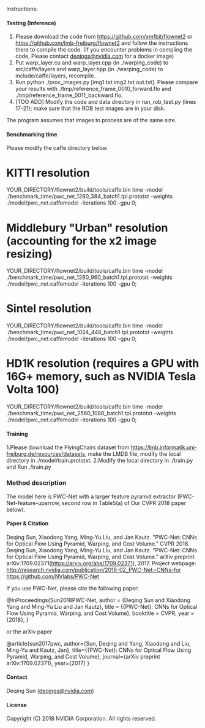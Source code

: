 Instructions:

#### Testing (Inference)

1. Please download the code from https://github.com/xmfbit/flownet2 or https://github.com/lmb-freiburg/flownet2 and follow the instructions there to compile the code. (If you encounter problems in compling the code, Please contact deqings@nvidia.com for a docker image)
2. Put warp_layer.cu and warp_layer.cpp (in ./warping_code) to src/caffe/layers and warp_layer.hpp (in ./warping_code) to include/caffe/layers, recompile.
3. Run python ./proc_images.py [img1.txt img2.txt out.txt]. Please compare your results with ./tmp/reference_frame_0010_forward.flo and ./tmp/reference_frame_0011_backward.flo.
4. [TOO ADD] Modify the code and data directory in run_rob_test.py (lines 17-21); make sure that the ROB test images are in your disk.

The program assumes that images to process are of the same size.


#### Benchmarking time

Please modify the caffe directory below
# KITTI resolution
YOUR_DIRECTORY/flownet2/build/tools/caffe.bin time -model ./benchmark_time/pwc_net_1280_384_batch1.tpl.prototxt -weights ./model/pwc_net.caffemodel -iterations 100 -gpu 0;

# Middlebury "Urban" resolution (accounting for the x2 image resizing)
YOUR_DIRECTORY/flownet2/build/tools/caffe.bin time -model ./benchmark_time/pwc_net_1280_960_batch1.tpl.prototxt -weights ./model/pwc_net.caffemodel -iterations 100 -gpu 0;

# Sintel resolution
YOUR_DIRECTORY/flownet2/build/tools/caffe.bin time -model ./benchmark_time/pwc_net_1024_448_batch1.tpl.prototxt -weights ./model/pwc_net.caffemodel -iterations 100 -gpu 0;

# HD1K resolution (requires a GPU with 16G+ memory, such as  NVIDIA Tesla Volta 100)
YOUR_DIRECTORY/flownet2/build/tools/caffe.bin time -model ./benchmark_time/pwc_net_2560_1088_batch1.tpl.prototxt -weights ./model/pwc_net.caffemodel -iterations 100 -gpu 0;


#### Training 

1.Please download the FlyingChairs dataset from https://lmb.informatik.uni-freiburg.de/resources/datasets, make the LMDB file, modify the local directory in ./model/train.prototxt. 
2.Modify the local directory in  ./train.py and Run ./train.py



### Method description
The model here is PWC-Net with a larger feature pyramid extractor (PWC-Net-feature-uparrow, second row in Table5(a) of Our CVPR 2018 paper below).

#### Paper & Citation
Deqing Sun, Xiaodong Yang, Ming-Yu Liu, and Jan Kautz. "PWC-Net: CNNs for Optical Flow Using Pyramid, Warping, and Cost Volume." CVPR 2018. 
Deqing Sun, Xiaodong Yang, Ming-Yu Liu, and Jan Kautz. "PWC-Net: CNNs for Optical Flow Using Pyramid, Warping, and Cost Volume." arXiv preprint arXiv:1709.02371(https://arxiv.org/abs/1709.02371), 2017.
Project webpage: http://research.nvidia.com/publication/2018-02_PWC-Net:-CNNs-for
https://github.com/NVlabs/PWC-Net
 

If you use PWC-Net, please cite the following paper: 

@InProceedings{Sun2018PWC-Net,
  author    = {Deqing Sun and Xiaodong Yang and Ming-Yu Liu and Jan Kautz},
  title     = {{PWC-Net}: CNNs for Optical Flow Using Pyramid, Warping, and Cost Volume},
  booktitle = CVPR,
  year      = {2018},
}

or the arXiv paper

@article{sun2017pwc,
  author={Sun, Deqing and Yang, Xiaodong and Liu, Ming-Yu and Kautz, Jan},
  title={{PWC-Net}: CNNs for Optical Flow Using Pyramid, Warping, and Cost Volume},
  journal={arXiv preprint arXiv:1709.02371},
  year={2017}
}


#### Contact
Deqing Sun (deqings@nvidia.com)

#### License 
Copyright (C) 2018 NVIDIA Corporation. All rights reserved. 
